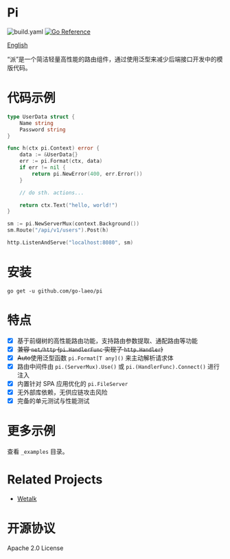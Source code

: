 # Pi

![build.yaml](https://github.com/go-laeo/pi/actions/workflows/build.yaml/badge.svg) [![Go Reference](https://pkg.go.dev/badge/github.com/go-laeo/pi.svg)](https://pkg.go.dev/github.com/go-laeo/pi)

[English](https://github.com/go-laeo/pi/blob/main/README_EN.md)

“派”是一个简洁轻量高性能的路由组件，通过使用泛型来减少后端接口开发中的模版代码。

# 代码示例

```Go
type UserData struct {
    Name string
    Password string
}

func h(ctx pi.Context) error {
    data := &UserData{}
    err := pi.Format(ctx, data)
    if err != nil {
        return pi.NewError(400, err.Error())
    }

    // do sth. actions...

    return ctx.Text("hello, world!")
}

sm := pi.NewServerMux(context.Background())
sm.Route("/api/v1/users").Post(h)

http.ListenAndServe("localhost:8080", sm)
```

# 安装

```shell
go get -u github.com/go-laeo/pi
```

# 特点

- [x] 基于前缀树的高性能路由功能，支持路由参数提取、通配路由等功能
- [x] ~~兼容 `net/http` (`pi.HandlerFunc` 实现了 `http.Handler`)~~
- [x] ~~Auto~~使用泛型函数 `pi.Format[T any]()` 来主动解析请求体
- [x] 路由中间件由 `pi.(ServerMux).Use()` 或 `pi.(HandlerFunc).Connect()` 进行注入
- [x] 内置针对 SPA 应用优化的 `pi.FileServer`
- [x] 无外部库依赖，无供应链攻击风险
- [x] 完备的单元测试与性能测试

# 更多示例

查看 `_examples` 目录。

# Related Projects

- [Wetalk](https://github.com/go-laeo/wetalk)

# 开源协议

Apache 2.0 License
